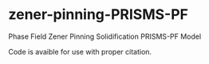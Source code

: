 # zener-pinning-PRISMS-PF
Phase Field Zener Pinning Solidification PRISMS-PF Model


Code is avaible for use with proper citation.
